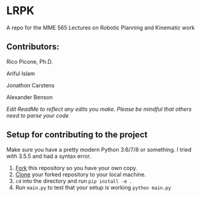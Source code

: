 # LRPK
A repo for the MME 565 Lectures on Robotic Planning and Kinematic work

## Contributors:

Rico Picone, Ph.D.

Ariful Islam

Jonathon Carstens

Alexander Benson


*Edit ReadMe to reflect any edits you make. Please be mindful that others need to parse your code*

## Setup for contributing to the project

Make sure you have a pretty modern Python 3.6/7/8 or something. I tried with 3.5.5 and had a syntax error.

1. [Fork](https://docs.github.com/en/github/getting-started-with-github/fork-a-repo) this repository so you have your own copy.
2. [Clone](https://docs.github.com/en/github/creating-cloning-and-archiving-repositories/cloning-a-repository) your forked repository to your local machine.
3. `cd` into the directory and run `pip install -e .`
4. Run `main.py` to test that your setup is working `python main.py`
